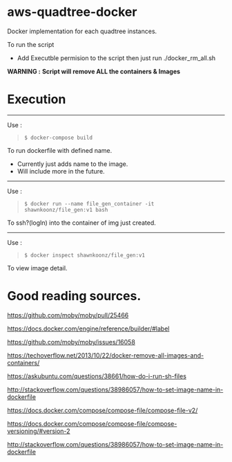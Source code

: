 # aws-quadtree-docker
Docker implementation for each quadtree instances.

To run the script
- Add Executble permision to the script then just run ./docker_rm_all.sh

**WARNING :**
**Script will remove ALL the containers & Images**

# Execution


------------------------

Use :
> `$ docker-compose build` 

To run dockerfile with defined name.
- Currently just adds name to the image.
- Will include more in the future.

-------------------------

Use :
> `$ docker run --name file_gen_container -it shawnkoonz/file_gen:v1 bash` 

To ssh?(logIn) into the container of img just created.

-------------------------

Use :
> `$ docker inspect shawnkoonz/file_gen:v1` 

To view image detail.

# Good reading sources.
https://github.com/moby/moby/pull/25466

https://docs.docker.com/engine/reference/builder/#label

https://github.com/moby/moby/issues/16058

https://techoverflow.net/2013/10/22/docker-remove-all-images-and-containers/

https://askubuntu.com/questions/38661/how-do-i-run-sh-files

http://stackoverflow.com/questions/38986057/how-to-set-image-name-in-dockerfile

https://docs.docker.com/compose/compose-file/compose-file-v2/

https://docs.docker.com/compose/compose-file/compose-versioning/#version-2

http://stackoverflow.com/questions/38986057/how-to-set-image-name-in-dockerfile